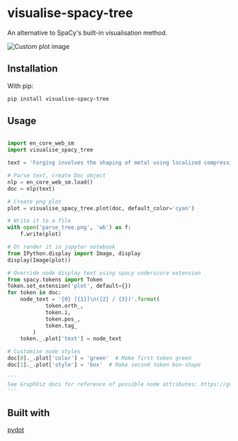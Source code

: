 # visualise-spacy-tree

An alternative to SpaCy's built-in visualisation method.

![Custom plot image](https://github.com/cyclecycle/visualise-spacy-tree/blob/master/example_plots/custom_plot.png)

## Installation

With pip:

```bash
pip install visualise-spacy-tree
```

## Usage

```python

import en_core_web_sm
import visualise_spacy_tree

text = 'Forging involves the shaping of metal using localized compressive forces.'

# Parse text, create Doc object
nlp = en_core_web_sm.load()
doc = nlp(text)

# Create png plot
plot = visualise_spacy_tree.plot(doc, default_color='cyan')

# Write it to a file
with open('parse_tree.png', 'wb') as f:
    f.write(plot)

# Or render it in jupyter notebook
from IPython.display import Image, display
display(Image(plot))

# Override node display text using spacy underscore extension
from spacy.tokens import Token
Token.set_extension('plot', default={})
for token in doc:
    node_text = '{0} [{1}]\n({2} / {3})'.format(
            token.orth_,
            token.i,
            token.pos_,
            token.tag_
        )
    token._.plot['text'] = node_text

# Customise node styles
doc[0]._.plot['color'] = 'green'  # Make first token green
doc[1]._.plot['style'] = 'box'  # Make second token box-shape

'''
See GraphViz docs for reference of possible node attributes: https://graphviz.gitlab.io/_pages/doc/info/attrs.html
'''

```

## Built with

[pydot](https://github.com/pydot/pydot)
